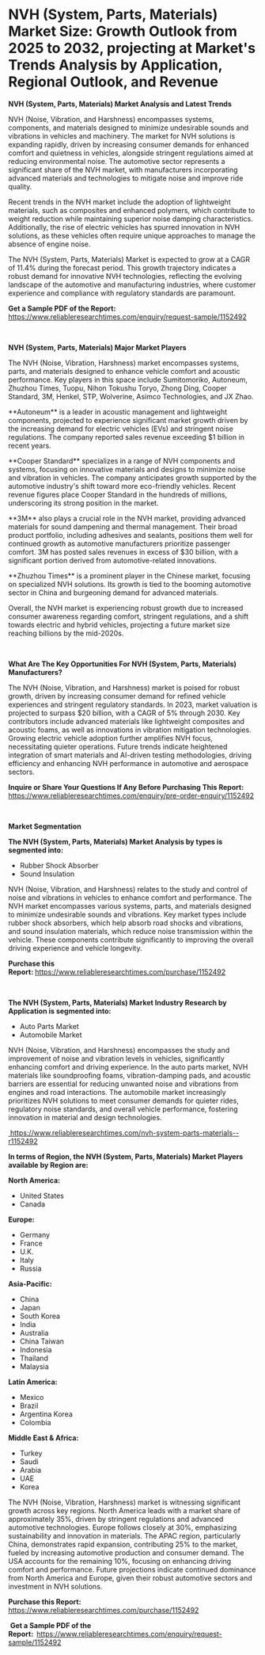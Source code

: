 <p><h1>NVH (System, Parts, Materials) Market Size: Growth Outlook from 2025 to 2032, projecting at Market's Trends Analysis by Application, Regional Outlook, and Revenue</h1></p><p><strong>NVH (System, Parts, Materials) Market Analysis and Latest Trends</strong></p>
<p><p>NVH (Noise, Vibration, and Harshness) encompasses systems, components, and materials designed to minimize undesirable sounds and vibrations in vehicles and machinery. The market for NVH solutions is expanding rapidly, driven by increasing consumer demands for enhanced comfort and quietness in vehicles, alongside stringent regulations aimed at reducing environmental noise. The automotive sector represents a significant share of the NVH market, with manufacturers incorporating advanced materials and technologies to mitigate noise and improve ride quality.</p><p>Recent trends in the NVH market include the adoption of lightweight materials, such as composites and enhanced polymers, which contribute to weight reduction while maintaining superior noise damping characteristics. Additionally, the rise of electric vehicles has spurred innovation in NVH solutions, as these vehicles often require unique approaches to manage the absence of engine noise.</p><p>The NVH (System, Parts, Materials) Market is expected to grow at a CAGR of 11.4% during the forecast period. This growth trajectory indicates a robust demand for innovative NVH technologies, reflecting the evolving landscape of the automotive and manufacturing industries, where customer experience and compliance with regulatory standards are paramount.</p></p>
<p><strong>Get a Sample PDF of the Report:&nbsp;</strong> <a href="https://www.reliableresearchtimes.com/enquiry/request-sample/1152492?utm_campaign=2524&utm_medium=2&utm_source=Github&utm_content=ia&utm_term=15042025&utm_id=nvh-system-parts-materials">https://www.reliableresearchtimes.com/enquiry/request-sample/1152492</a></p>
<p>&nbsp;</p>
<p><strong>NVH (System, Parts, Materials) Major Market Players</strong></p>
<p><p>The NVH (Noise, Vibration, Harshness) market encompasses systems, parts, and materials designed to enhance vehicle comfort and acoustic performance. Key players in this space include Sumitomoriko, Autoneum, Zhuzhou Times, Tuopu, Nihon Tokushu Toryo, Zhong Ding, Cooper Standard, 3M, Henkel, STP, Wolverine, Asimco Technologies, and JX Zhao.</p><p>**Autoneum** is a leader in acoustic management and lightweight components, projected to experience significant market growth driven by the increasing demand for electric vehicles (EVs) and stringent noise regulations. The company reported sales revenue exceeding $1 billion in recent years.</p><p>**Cooper Standard** specializes in a range of NVH components and systems, focusing on innovative materials and designs to minimize noise and vibration in vehicles. The company anticipates growth supported by the automotive industry's shift toward more eco-friendly vehicles. Recent revenue figures place Cooper Standard in the hundreds of millions, underscoring its strong position in the market.</p><p>**3M** also plays a crucial role in the NVH market, providing advanced materials for sound dampening and thermal management. Their broad product portfolio, including adhesives and sealants, positions them well for continued growth as automotive manufacturers prioritize passenger comfort. 3M has posted sales revenues in excess of $30 billion, with a significant portion derived from automotive-related innovations.</p><p>**Zhuzhou Times** is a prominent player in the Chinese market, focusing on specialized NVH solutions. Its growth is tied to the booming automotive sector in China and burgeoning demand for advanced materials.</p><p>Overall, the NVH market is experiencing robust growth due to increased consumer awareness regarding comfort, stringent regulations, and a shift towards electric and hybrid vehicles, projecting a future market size reaching billions by the mid-2020s.</p></p>
<p>&nbsp;</p>
<p><strong>What Are The Key Opportunities For NVH (System, Parts, Materials) Manufacturers?</strong></p>
<p><p>The NVH (Noise, Vibration, and Harshness) market is poised for robust growth, driven by increasing consumer demand for refined vehicle experiences and stringent regulatory standards. In 2023, market valuation is projected to surpass $20 billion, with a CAGR of 5% through 2030. Key contributors include advanced materials like lightweight composites and acoustic foams, as well as innovations in vibration mitigation technologies. Growing electric vehicle adoption further amplifies NVH focus, necessitating quieter operations. Future trends indicate heightened integration of smart materials and AI-driven testing methodologies, driving efficiency and enhancing NVH performance in automotive and aerospace sectors.</p></p>
<p><strong>Inquire or Share Your Questions If Any Before Purchasing This Report:</strong> <a href="https://www.reliableresearchtimes.com/enquiry/pre-order-enquiry/1152492?utm_campaign=2524&utm_medium=2&utm_source=Github&utm_content=ia&utm_term=15042025&utm_id=nvh-system-parts-materials">https://www.reliableresearchtimes.com/enquiry/pre-order-enquiry/1152492</a></p>
<p>&nbsp;</p>
<p><strong>Market Segmentation</strong></p>
<p><strong>The NVH (System, Parts, Materials) Market Analysis by types is segmented into:</strong></p>
<p><ul><li>Rubber Shock Absorber</li><li>Sound Insulation</li></ul></p>
<p><p>NVH (Noise, Vibration, and Harshness) relates to the study and control of noise and vibrations in vehicles to enhance comfort and performance. The NVH market encompasses various systems, parts, and materials designed to minimize undesirable sounds and vibrations. Key market types include rubber shock absorbers, which help absorb road shocks and vibrations, and sound insulation materials, which reduce noise transmission within the vehicle. These components contribute significantly to improving the overall driving experience and vehicle longevity.</p></p>
<p><strong>Purchase this Report:&nbsp;</strong><a href="https://www.reliableresearchtimes.com/purchase/1152492?utm_campaign=2524&utm_medium=2&utm_source=Github&utm_content=ia&utm_term=15042025&utm_id=nvh-system-parts-materials">https://www.reliableresearchtimes.com/purchase/1152492</a></p>
<p>&nbsp;</p>
<p><strong>The NVH (System, Parts, Materials) Market Industry Research by Application is segmented into:</strong></p>
<p><ul><li>Auto Parts Market</li><li>Automobile Market</li></ul></p>
<p><p>NVH (Noise, Vibration, and Harshness) encompasses the study and improvement of noise and vibration levels in vehicles, significantly enhancing comfort and driving experience. In the auto parts market, NVH materials like soundproofing foams, vibration-damping pads, and acoustic barriers are essential for reducing unwanted noise and vibrations from engines and road interactions. The automobile market increasingly prioritizes NVH solutions to meet consumer demands for quieter rides, regulatory noise standards, and overall vehicle performance, fostering innovation in material and design technologies.</p></p>
<p><a href="https://www.reliableresearchtimes.com/nvh-system-parts-materials--r1152492?utm_campaign=2524&utm_medium=2&utm_source=Github&utm_content=ia&utm_term=15042025&utm_id=nvh-system-parts-materials">&nbsp;https://www.reliableresearchtimes.com/nvh-system-parts-materials--r1152492</a></p>
<p><strong>In terms of Region, the NVH (System, Parts, Materials) Market Players available by Region are:</strong></p>
<p>
    <p> <strong> North America: </strong>
        <ul>
            <li>United States</li>
            <li>Canada</li>
        </ul>
        </p> 
    <p> <strong> Europe: </strong>
        <ul>
            <li>Germany</li>
            <li>France</li>
            <li>U.K.</li>
            <li>Italy</li>
            <li>Russia</li>
        </ul>
        </p> 
    <p> <strong> Asia-Pacific: </strong>
        <ul>
            <li>China</li>
            <li>Japan</li>
            <li>South Korea</li>
            <li>India</li>
            <li>Australia</li>
            <li>China Taiwan</li>
            <li>Indonesia</li>
            <li>Thailand</li>
            <li>Malaysia</li>
        </ul>
        </p> 
    <p> <strong> Latin America: </strong>
        <ul>
            <li>Mexico</li>
            <li>Brazil</li>
            <li>Argentina Korea</li>
            <li>Colombia</li>
        </ul>
        </p> 
    <p> <strong> Middle East & Africa: </strong>
        <ul>
            <li>Turkey</li>
            <li>Saudi</li>
            <li>Arabia</li>
            <li>UAE</li>
            <li>Korea</li>
        </ul>
    </p>
    </p>
<p><p>The NVH (Noise, Vibration, Harshness) market is witnessing significant growth across key regions. North America leads with a market share of approximately 35%, driven by stringent regulations and advanced automotive technologies. Europe follows closely at 30%, emphasizing sustainability and innovation in materials. The APAC region, particularly China, demonstrates rapid expansion, contributing 25% to the market, fueled by increasing automotive production and consumer demand. The USA accounts for the remaining 10%, focusing on enhancing driving comfort and performance. Future projections indicate continued dominance from North America and Europe, given their robust automotive sectors and investment in NVH solutions.</p></p>
<p><strong>Purchase this Report: </strong><a href="https://www.reliableresearchtimes.com/purchase/1152492?utm_campaign=2524&utm_medium=2&utm_source=Github&utm_content=ia&utm_term=15042025&utm_id=nvh-system-parts-materials">https://www.reliableresearchtimes.com/purchase/1152492</a></p>
<p>&nbsp;<strong>Get a Sample PDF of the Report:&nbsp;&nbsp;</strong><a href="https://www.reliableresearchtimes.com/enquiry/request-sample/1152492?utm_campaign=2524&utm_medium=2&utm_source=Github&utm_content=ia&utm_term=15042025&utm_id=nvh-system-parts-materials">https://www.reliableresearchtimes.com/enquiry/request-sample/1152492</a></p>
<p><strong></strong></p>
<p><p></p><p></p><p></p></p>